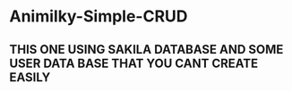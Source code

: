 # Animilky-Simple-CRUD

## THIS ONE USING SAKILA DATABASE AND SOME USER DATA BASE THAT YOU CANT CREATE EASILY
